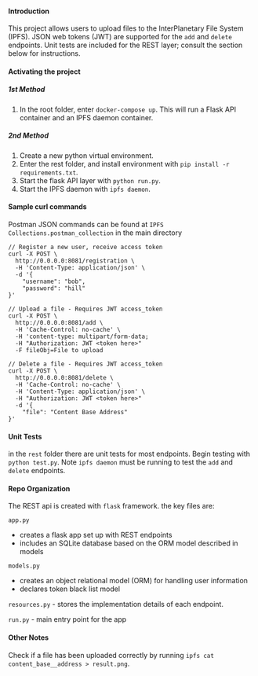 #### Introduction
This project allows users to upload files to the InterPlanetary File System (IPFS). JSON web tokens (JWT) are supported for the `add` and `delete` endpoints. Unit tests are included for the REST layer; consult the section below for instructions.

#### Activating the project
##### 1st Method
1. In the root folder, enter `docker-compose up`. This will run a Flask API container and an IPFS daemon container.
##### 2nd Method
1. Create a new python virtual environment.
2. Enter the rest folder, and install environment with
`pip install -r requirements.txt`.
3. Start the flask API layer with `python run.py`.
4. Start the IPFS daemon with `ipfs daemon`.

#### Sample curl commands
Postman JSON commands can be found at 
`IPFS Collections.postman_collection` in the main directory

```
// Register a new user, receive access token
curl -X POST \
  http://0.0.0.0:8081/registration \
  -H 'Content-Type: application/json' \
  -d '{
    "username": "bob",
    "password": "hill"
}'

// Upload a file - Requires JWT access_token
curl -X POST \
  http://0.0.0.0:8081/add \
  -H 'Cache-Control: no-cache' \
  -H 'content-type: multipart/form-data; 
  -H "Authorization: JWT <token here>"
  -F fileObj=File to upload

// Delete a file - Requires JWT access_token
curl -X POST \
  http://0.0.0.0:8081/delete \
  -H 'Cache-Control: no-cache' \
  -H 'Content-Type: application/json' \
  -H "Authorization: JWT <token here>"
  -d '{
	"file": "Content Base Address"
}'
```

#### Unit Tests
in the `rest` folder there are unit tests for most endpoints. Begin testing with `python test.py`. Note `ipfs daemon` must be running to test the `add` and `delete` endpoints.

#### Repo Organization
The REST api is created with `flask` framework. the key files are:

`app.py` 
- creates a flask app set up with REST endpoints
- includes an SQLite database based on the ORM model described in models

`models.py` 
- creates an object relational model (ORM) for handling user information
- declares token black list model

`resources.py` - stores the implementation details of each endpoint. 

`run.py` - main entry point for the app

#### Other Notes
Check if a file has been uploaded correctly by running `ipfs cat content_base__address > result.png`.
